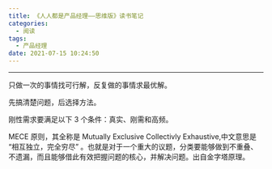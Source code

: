```yaml
---
title: 《人人都是产品经理——思维版》读书笔记
categories:
  - 阅读
tags:
  - 产品经理
date: 2021-07-15 10:24:50
---
```


---
只做一次的事情找可行解，反复做的事情求最优解。

先搞清楚问题，后选择方法。

刚性需求要满足以下 3 个条件：真实、刚需和高频。
<!-- more -->

MECE 原则，其全称是 Mutually Exclusive Collectivly Exhaustive,中文意思是 “相互独立，完全穷尽” 。也就是对于一个重大的议题，分类要能够做到不重叠、不遗漏，而且能够借此有效把握问题的核心，并解决问题。出自金字塔原理。
